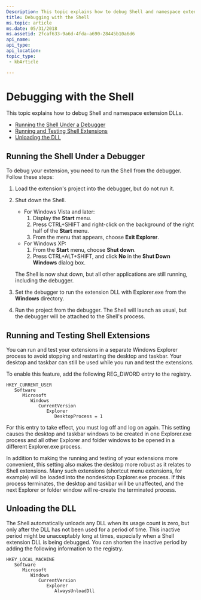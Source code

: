 ```yaml
---
Description: This topic explains how to debug Shell and namespace extension DLLs.
title: Debugging with the Shell
ms.topic: article
ms.date: 05/31/2018
ms.assetid: 2fcaf633-9a6d-4fda-a690-28445b10a6d6
api_name: 
api_type: 
api_location: 
topic_type: 
 - kbArticle

---
```


# Debugging with the Shell

This topic explains how to debug Shell and namespace extension DLLs.

-   [Running the Shell Under a Debugger](#running-the-shell-under-a-debugger)
-   [Running and Testing Shell Extensions](#running-and-testing-shell-extensions)
-   [Unloading the DLL](#unloading-the-dll)

## Running the Shell Under a Debugger

To debug your extension, you need to run the Shell from the debugger. Follow these steps:

1.  Load the extension's project into the debugger, but do not run it.
2.  Shut down the Shell.

    -   For Windows Vista and later:
        1.  Display the **Start** menu.
        2.  Press CTRL+SHIFT and right-click on the background of the right half of the **Start** menu.
        3.  From the menu that appears, choose **Exit Explorer**.
    -   For Windows XP:
        1.  From the **Start** menu, choose **Shut down**.
        2.  Press CTRL+ALT+SHIFT, and click **No** in the **Shut Down Windows** dialog box.

    The Shell is now shut down, but all other applications are still running, including the debugger.

3.  Set the debugger to run the extension DLL with Explorer.exe from the **Windows** directory.
4.  Run the project from the debugger. The Shell will launch as usual, but the debugger will be attached to the Shell's process.

## Running and Testing Shell Extensions

You can run and test your extensions in a separate Windows Explorer process to avoid stopping and restarting the desktop and taskbar. Your desktop and taskbar can still be used while you run and test the extensions.

To enable this feature, add the following REG\_DWORD entry to the registry.

```
HKEY_CURRENT_USER
   Software
      Microsoft
         Windows
            CurrentVersion
               Explorer
                  DesktopProcess = 1
```

For this entry to take effect, you must log off and log on again. This setting causes the desktop and taskbar windows to be created in one Explorer.exe process and all other Explorer and folder windows to be opened in a different Explorer.exe process.

In addition to making the running and testing of your extensions more convenient, this setting also makes the desktop more robust as it relates to Shell extensions. Many such extensions (shortcut menu extensions, for example) will be loaded into the nondesktop Explorer.exe process. If this process terminates, the desktop and taskbar will be unaffected, and the next Explorer or folder window will re-create the terminated process.

## Unloading the DLL

The Shell automatically unloads any DLL when its usage count is zero, but only after the DLL has not been used for a period of time. This inactive period might be unacceptably long at times, especially when a Shell extension DLL is being debugged. You can shorten the inactive period by adding the following information to the registry.

```
HKEY_LOCAL_MACHINE
   Software
      Microsoft
         Windows
            CurrentVersion
               Explorer
                  AlwaysUnloadDll
```

 

 



